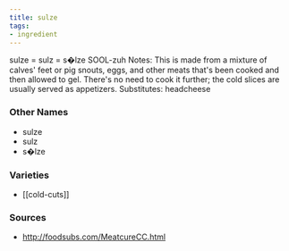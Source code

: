 ```yaml
---
title: sulze
tags:
- ingredient
---
```

sulze = sulz = s�lze SOOL-zuh Notes: This is made from a mixture of calves' feet or pig snouts, eggs, and other meats that's been cooked and then allowed to gel. There's no need to cook it further; the cold slices are usually served as appetizers. Substitutes: headcheese

### Other Names

* sulze
* sulz
* s�lze

### Varieties

* [[cold-cuts]]

### Sources
* http://foodsubs.com/MeatcureCC.html

